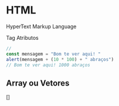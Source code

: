 # HTML
HyperText Markup Language


Tag
Atributos 

```js
//
const mensagem = "Bom te ver aqui! "
alert(mensagem + (10 * 100) + " abraços")
// Bom te ver aqui! 1000 abraços
```

## Array ou Vetores
[]